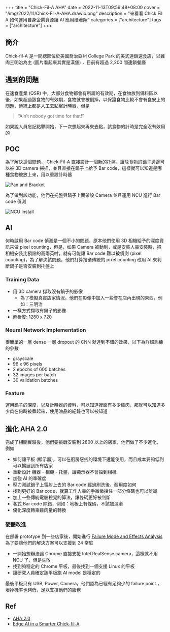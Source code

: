+++
title = "Chick-Fil-A AHA"
date = 2022-11-13T09:59:48+08:00
cover = "/img/2022/11/Chick-Fil-A-AHA.drawio.png"
description = "來看看 Chick Fil A 如何運用自身企業資源讓 AI 應用硬著陸"
categories = ["architecture"]
tags = ["architecture"]
+++
## 簡介
Chick-fil-A 是一間總部位於美國喬治亞州 College Park 的美式連鎖速食店，以雞肉三明治為主 (圖片看起來其實是漢堡) ，目前有超過 2,200 間連鎖餐廳

## 遇到的問題
在速食產業 (QSR) 中，大部分食物都會有所謂的有效期，在食物放到備料區以後，如果超過該食物的有效期，食物就會被倒掉，以保證食物比較不會有食安上的問題，傳統上都是人工去點擊計時器，但是

> “Ain’t nobody got time for that!”

如果說人員忘記點擊開始，下一次想起來再來去點，該食物的計時是完全沒有效用的

## POC
為了解決這個問題， Chick-Fil-A 直接設計一個新的托盤，讓放食物的鍋子邊邊可以被 3D camera 掃描，並且直接在鍋子上給予 Bar code，這樣就可以知道是哪種食物被放上來，用以重設計時器

![Pan and Bracket](https://miro.medium.com/max/1400/1*cssV3Ug0FAmxx74YlmgTwg.png)

為了做到該功能，他們在托盤與鍋子上面架設 Camera 並且運用 NCU 進行 Bar code 偵測

![NCU install](https://miro.medium.com/max/1400/1*iH80Ibk3pN6HJWZxhmQmew.png)


## AI
何時啟用 Bar code 偵測是一個不小的問題，原本他們使用 3D 相機給予的深度資訊來做 pixel counting，但是，如果 Camera 被動到，或是安裝人員安裝時，把相機安裝比預設的高兩英吋，就有可能讓 Bar code 難以被偵測 (pixel counting)，為了解決該問題，他們打算捨棄傳統的 pixel counting 改用 AI 來判斷鍋子是否安裝到托盤上

### Training Data
 - 用 3D camera 擷取沒有鍋子的影像
   - 為了模擬真實店家情況，他們在影像中加入一些會在店內出現的東西，例如：三明治
 - 一樣方式擷取有鍋子的影像
 - 解析度: 1280 x 720
 
### Neural Network Implementation
很簡單的一層 dense 一層 dropout 的 CNN 就達到不錯的效果，以下為詳細訓練的參數

- grayscale
- 96 x 96 pixels
- 2 epochs of 600 batches
- 32 images per batch
- 30 validation batches

### Feature
運用鍋子的深度，以及計時器的資料，可以知道裡面有多少雞肉，那就可以知道多少肉在何時被煮起來，使用油品的紀錄也可以被知道

## 進化 AHA 2.0
完成了相關實驗後，他們要挑戰安裝到 2800 以上的店家，他們做了不少進化，例如

- 如何讓平板 (顯示器)，可以在廚房惡劣的環境下還能使用，而且成本要夠低到可以擴展到所有店家
- 重新設計 機器 - 相機 - 托盤，讓顯示器不會擋到相機
- 加強 AI 的準確度
- 壓力測試鍋子上雷射上去的 Bar code 經過刷洗後，耐用度如何
- 找到更好的 Bar code，就算工作人員的手微微擋住一部分條碼也可以辨識
- 加上一些傳統電腦視覺的算法，讓條碼更好被判斷
- 各式 Bar code 除錯，例如：地板上有條碼，不該被混淆
- 優化深度轉乘雞肉量的轉換

### 硬體改進
在部署 prototype 到一些店家後，開始進行 [Failure Mode and Effects Analysis](https://en.wikipedia.org/wiki/Failure_mode_and_effects_analysis) 為了要讓他們的解決方案可以支援到 24 常駐

- 一開始想辦法讓 Chrome 直接支援 Intel RealSense camera，這樣就不用 NCU 了，但是失敗
- 找到夠穩定的 Chrome 平板，最後找到一個支援 Linux 的平板
- 讓研究人員確定該平板跑 AI model 是穩定的

最後平板只有 USB, Power, Camera，他們認為已經有足夠少的 failure point ，壞掉機率也夠低，足以支撐他們的服務

## Ref
- [AHA 2.0](https://medium.com/chick-fil-atech/aha-2-0-623a0ec1cacc)
- [Edge AI in a Smarter Chick-fil-A](https://medium.com/chick-fil-atech/edge-ai-in-a-smarter-chick-fil-a-2e2112f5e5d8)
